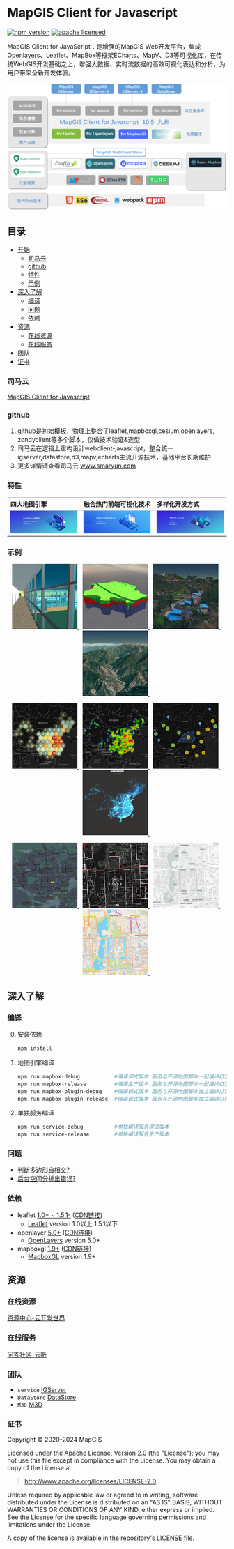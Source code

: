 # MapGIS Client for Javascript

[![npm version][npm-img]][npm-url]
[![apache licensed](https://img.shields.io/badge/license-Apache%202.0-orange.svg?style=flat-square)](https://github.com/MapGIS/WebClient-JavaScript/blob/master/LICENSE)

[npm-img]: https://img.shields.io/badge/npm-10.5.0-brightgreen
[npm-url]: https://www.npmjs.com/package/@mapgis/webclient

MapGIS Client for JavaScript：是增强的MapGIS Web开发平台，集成Openlayers、Leaflet、MapBox等框架ECharts、MapV、D3等可视化库，在传统WebGIS开发基础之上，增强大数据、实时流数据的高效可视化表达和分析，为用户带来全新开发体验。

<img alt="MapGIS" src="website/public/static/assets/logo/framework.png">

## 目录

- [开始](#目录)
  - [司马云](#司马云)
  - [github](#github)
  - [特性](#特性)
  - [示例](#示例)
- [深入了解](#深入了解)
  - [编译](#编译)
  - [问题](#问题)
  - [依赖](#依赖)
- [资源](#资源)
  - [在线资源](#在线资源)
  - [在线服务](#在线服务)
- [团队](#团队)
- [证书](#证书)

### 司马云
[MapGIS Client for Javascript](http://develop.smaryun.com:8899/)

### github
1. github是初始模板，物理上整合了leaflet,mapboxgl,cesium,openlayers, zondyclient等多个脚本，仅做技术验证&选型
1. 司马云在逻辑上重构设计webclient-javascript，整合统一igserver,datastore,d3,mapv,echarts主流开源技术，基础平台长期维护
1. 更多详情请查看司马云 www.smaryun.com

### 特性
|四大地图引擎|融合热门前端可视化技术|多样化开发方式|
|:---|:---|:---|
|<img alt="MapGIS" src="website/public/static/assets/bane/sub11.png">|<img alt="MapGIS" src="website/public/static/assets/bane/sub22.png">|<img alt="MapGIS" src="website/public/static/assets/bane/sub33.png">|


### 示例
<p align="center">
    <a href="">
        <img src="website/public/static/assets/gallery/m3d-bim.png" height="150" />
    </a>&nbsp;
    <a href="">
        <img src="website/public/static/assets/gallery/m3d-geobody2.png" height="150" />
    </a>&nbsp;    
    <a href="">
        <img src="website/public/static/assets/gallery/m3d-oblique.png" height="150" />
    </a>&nbsp;    
    <a href="">
        <img src="website/public/static/assets/gallery/m3d-terrain.png" height="150" />
    </a>&nbsp;    
</p>
<p align="center">
    <a href="">
        <img src="website/public/static/assets/gallery/common_cluster.png" height="150" />
    </a>&nbsp;
    <a href="">
        <img src="website/public/static/assets/gallery/common_heater.png" height="150" />
    </a>&nbsp;    
    <a href="">
        <img src="website/public/static/assets/gallery/common_marker_cluster.png" height="150" />
    </a>&nbsp;    
    <a href="">
        <img src="website/public/static/assets/gallery/common_weibo.png" height="150" />
    </a>&nbsp;    
</p>
<p align="center">
    <a href="">
        <img src="website/public/static/assets/gallery/vectortile_blue.png" height="150" />
    </a>&nbsp;
    <a href="">
        <img src="website/public/static/assets/gallery/vectortile_dark.png" height="150" />
    </a>&nbsp;    
    <a href="">
        <img src="website/public/static/assets/gallery/vectortile_light.png" height="150" />
    </a>&nbsp;    
    <a href="">
        <img src="website/public/static/assets/gallery/vectortile_street.png" height="150" />
    </a>&nbsp;    
</p>

## 深入了解
### 编译
0. 安装依赖
    ``` sh
    npm install
    ```

1. 地图引擎编译
    ``` sh
    npm run mapbox-debug           #编译调式版本 服务与开源地图脚本一起编译打包
    npm run mapbox-release         #编译生产版本 服务与开源地图脚本一起编译打包
    npm run mapbox-plugin-debug    #编译调式版本 服务与开源地图脚本独立编译打包
    npm run mapbox-plugin-release  #编译调式版本 服务与开源地图脚本独立编译打包
    ```

2. 单独服务编译
    ``` sh
    npm run service-debug          #单独编译服务调试版本
    npm run service-release        #单独编译服务生产版本
    ```
### 问题

* [判断多边形自相交?](https://github.com/MapGIS/WebClient-JavaScript/issues/18)
* [后台空间分析出错误?](https://github.com/MapGIS/WebClient-JavaScript/issues/5)

### 依赖

* leaflet [1.0+ ~ 1.5.1-](https://leafletjs.com/2019/05/08/leaflet-1.5.1.html) ([CDN链接](https://unpkg.com/leaflet@1.5.1/dist/leaflet.js))
  *  [Leaflet](http://leafletjs.com) version 1.0以上 1.5.1以下
* openlayer [5.0+](https://openlayers.org/) ([CDN链接](https://cdn.rawgit.com/openlayers/openlayers.github.io/master/en/v5.3.0/build/ol.js))
  *  [OpenLayers](https://openlayers.org/) version 5.0+
* mapboxgl [1.9+]() ([CDN链接](https://www.npmjs.com/package/@mapgis/mapbox-gl))
  *  [MapboxGL](https://www.npmjs.com/package/@mapgis/mapbox-gl) version 1.9+


## 资源

### 在线资源
[资源中心-云开发世界](http://www.smaryun.com/dev/resource_center.html#/type27/tag184/page1)

### 在线服务
[问答社区-云听](http://www.smaryun.com/cloudlisten/index.php)

### 团队

* `service` [IGServer]()
* `DataStore` [DataStore]()
* `M3D` [M3D]()

### 证书

Copyright &copy; 2020-2024 MapGIS

Licensed under the Apache License, Version 2.0 (the "License");
you may not use this file except in compliance with the License.
You may obtain a copy of the License at

> http://www.apache.org/licenses/LICENSE-2.0

Unless required by applicable law or agreed to in writing, software
distributed under the License is distributed on an "AS IS" BASIS,
WITHOUT WARRANTIES OR CONDITIONS OF ANY KIND, either express or implied.
See the License for the specific language governing permissions and
limitations under the License.

A copy of the license is available in the repository's [LICENSE](./LICENSE) file.




